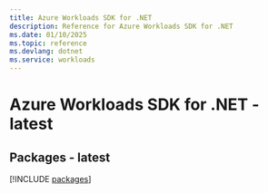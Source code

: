 ```yaml
---
title: Azure Workloads SDK for .NET
description: Reference for Azure Workloads SDK for .NET
ms.date: 01/10/2025
ms.topic: reference
ms.devlang: dotnet
ms.service: workloads
---
```

# Azure Workloads SDK for .NET - latest
## Packages - latest
[!INCLUDE [packages](workloads-index.md)]